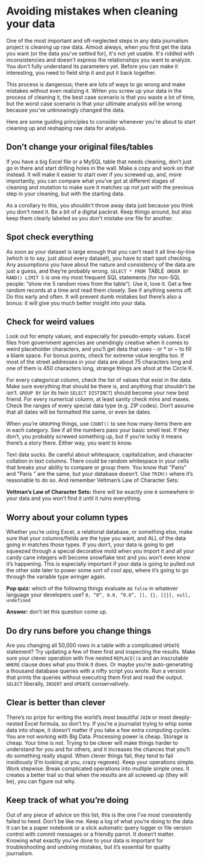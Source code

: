 # Avoiding mistakes when cleaning your data #

One of the most important and oft-neglected steps in any data journalism project is cleaning up raw data.  Almost always, when you first get the data you want (or the data you've settled for), it's not yet usable.  It's riddled with inconsistencies and doesn't express the relationships you want to analyze.  You don't fully understand its parameters yet.  Before you can make it interesting, you need to field strip it and put it back together.

This process is dangerous; there are lots of ways to go wrong and make mistakes without even realizing it.  WHen you screw up your data in the process of cleaning it, the best case scenario is that you waste a lot of time, but the worst case scenario is that your ultimate analysis will be wrong because you've unknowingly changed the data.

Here are some guiding principles to consider whenever you're about to start cleaning up and reshaping raw data for analysis.

## Don’t change your original files/tables ##

If you have a big Excel file or a MySQL table that needs cleaning, don’t just go in there and start drilling holes in the wall.  Make a copy and work on that instead.  It will make it easier to start over if you screwed up, and, more importantly, you can compare what you’ve got at different stages of cleaning and mutation to make sure it matches up not just with the previous step in your cleaning, but with the starting data.

As a corollary to this, you shouldn't throw away data just because you think you don't need it.  Be a bit of a digital packrat.  Keep things around, but also keep them clearly labeled so you don't mistake one file for another.

## Spot check everything ##

As soon as your dataset is large enough that you can’t read it all line-by-line (which is to say, just about every dataset), you have to start spot checking.  Any assumptions you have about the nature and consistency of the data are just a guess, and they’re probably wrong.  `SELECT * FROM `TABLE` ORDER BY RAND() LIMIT 5` is one my most frequent SQL statements (for non-SQL people: “show me 5 random rows from the table”).  Use it, love it.   Get a few random records at a time and read them closely.  See if anything seems off.  Do this early and often.  It will prevent dumb mistakes but there’s also a bonus: it will give you much better insight into your data.

## Check for weird values ##

Look out for empty values, and especially for pseudo-empty values.  Excel files from government agencies are unendingly creative when it comes to weird placeholder characters, and you’ll get data that uses - or * or ~ to fill a blank space.  For bonus points, check for extreme value lengths too.  If most of the street addresses in your data are about 75 characters long and one of them is 450 characters long, strange things are afoot at the Circle K.

For every categorical column, check the list of values that exist in the data.  Make sure everything that should be there is, and anything that shouldn’t be isn’t.  `GROUP BY` (or its twin `SELECT DISTINCT`) should become your new best friend.  For every numerical column, at least sanity check mins and maxes.  Check the ranges of every special data type (e.g. ZIP codes).  Don’t assume that all dates will be formatted the same, or even be dates.

When you’re `GROUP`ing things, use `COUNT()` to see how many items there are in each category.  See if all the numbers pass your basic smell test.  If they don’t, you probably screwed something up, but if you’re lucky it means there’s a story there.  Either way, you want to know.

Text data sucks.  Be careful about whitespace, capitalization, and character collation in text columns.  There could be random whitespace in your cells that breaks your ability to compare or group them.  You know that "Paris" and "Paris " are the same, but your database doesn’t.  Use `TRIM()` where it’s reasonable to do so.  And remember Veltman’s Law of Character Sets:

**Veltman’s Law of Character Sets:** there will be exactly one é somewhere in your data and you won’t find it until it ruins everything.

## Worry about your column types ##

Whether you’re using Excel, a relational database, or something else, make sure that your columns/fields are the type you want, and ALL of the data going in matches those types.  If you don’t, your data is going to get squeezed through a special decorative mold when you import it and all your candy cane integers will become snowflake text and you won’t even know it’s happening.  This is especially important if your data is going to pulled out the other side later to power some sort of cool app, where it’s going to go through the variable type wringer again.

**Pop quiz:** which of the following things evaluate as `false` in whatever language your developers use?
`0, “0”, 0.0, “0.0”, [], {}, [{}], null, undefined`

**Answer:** don’t let this question come up.

## Do dry runs before you change things ##

Are you changing all 50,000 rows in a table with a complicated `UPDATE` statement?  Try updating a few of them first and inspecting the results.  Make sure your clever operation with five nested `REPLACE()`s and an inscrutable `WHERE` clause does what you think it does.  Or maybe you’re auto-generating a thousand database queries with a nifty script you wrote.  Run a version that prints the queries without executing them first and read the output.  `SELECT` liberally, `INSERT` and `UPDATE` conservatively.

## Clear is better than clever ##

There’s no prize for writing the world’s most beautiful `JOIN` or most deeply-nested Excel formula, so don’t try.  If you’re a journalist trying to whip some data into shape, it doesn’t matter if you take a few extra computing cycles.  You are not working with Big Data.  Processing power is cheap.  Storage is cheap.  Your time is not.  Trying to be clever will make things harder to understand for you and for others, and it increases the chances that you’ll do something really stupid.  When clever things fail, they tend to fail insidiously (I’m looking at you, crazy regexes).  Keep your operations simple.  Work stepwise.  Break complicated operations into multiple simple ones.  It creates a better trail so that when the results are all screwed up (they will be), you can figure out why.

## Keep track of what you’re doing ##

Out of any piece of advice on this list, this is the one I’ve most consistently failed to heed.  Don’t be like me.  Keep a log of what you’re doing to the data.  It can be a paper notebook or a slick automatic query logger or file version control with commit messages or a friendly parrot.  It doesn’t matter.  Knowing what exactly you’ve done to your data is important for troubleshooting and undoing mistakes, but it’s essential for quality journalism.